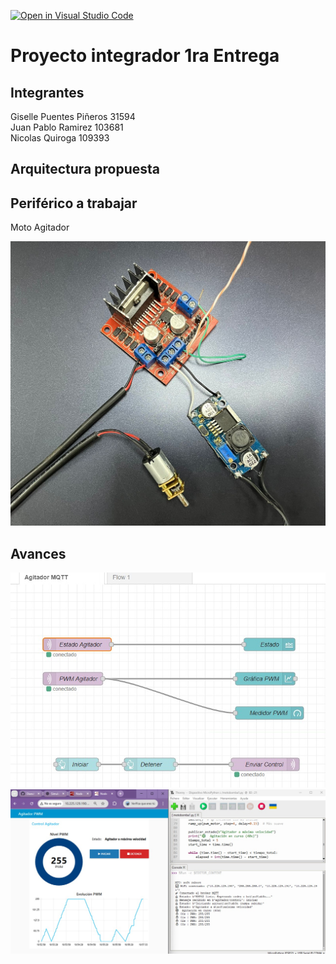 [![Open in Visual Studio Code](https://classroom.github.com/assets/open-in-vscode-2e0aaae1b6195c2367325f4f02e2d04e9abb55f0b24a779b69b11b9e10269abc.svg)](https://classroom.github.com/online_ide?assignment_repo_id=21147873&assignment_repo_type=AssignmentRepo)
# Proyecto integrador 1ra Entrega

## Integrantes

Giselle Puentes Piñeros 31594  
Juan Pablo Ramirez 103681  
Nicolas Quiroga 109393  

## Arquitectura propuesta



## Periférico a trabajar
Moto Agitador

![Periféricos del sistema](Perifericos.jpg)

## Avances

![Flujo del Proyecto 1](nodered.jpg)
![Flujo del Proyecto 1](NoderedPoryecto1entrega.jpg)

<!-- Subir en una carpeta src los códigos que tienen hasta el momento y esta sección agregar lo que consideren necesario referente a sus avances. -->
